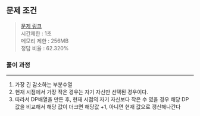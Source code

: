 ## 문제 조건
> <a href = "https://www.acmicpc.net/problem/11722"> 문제 링크 </a>  
> 시간제한 : 1초  
> 메모리 제한 : 256MB  
> 정답 비율 : 	62.320%

### 풀이 과정
---
1. 가장 긴 감소하는 부분수열
2. 현재 시점에서 가장 작은 경우는 자기 자신만 선택된 경우이다.
3. 따라서 DP배열을 만든 후, 현재 시점의 자기 자신보다 작은 수 였을 경우 해당 DP 값을 비교해서 해당 값이 더크면 해당값 +1, 아니면 현재 값으로 갱신해나간다
